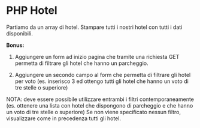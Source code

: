 # PHP Hotel

Partiamo da un array di hotel. Stampare tutti i nostri hotel con tutti i dati disponibili.

**Bonus:**

1. Aggiungere un form ad inizio pagina che tramite una richiesta GET permetta di filtrare gli hotel che hanno un parcheggio.

2. Aggiungere un secondo campo al form che permetta di filtrare gli hotel per voto (es. inserisco 3 ed ottengo tutti gli hotel che hanno un voto di tre stelle o superiore)

NOTA: deve essere possibile utilizzare entrambi i filtri contemporaneamente (es. ottenere una lista con hotel che dispongono di parcheggio e che hanno un voto di tre stelle o superiore)
Se non viene specificato nessun filtro, visualizzare come in precedenza tutti gli hotel.